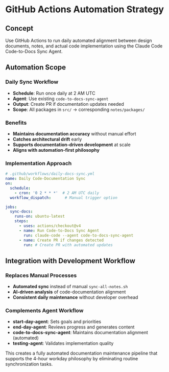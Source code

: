 # GitHub Actions Automation Strategy

## Concept

Use GitHub Actions to run daily automated alignment between design documents, notes, and actual code implementation using the Claude Code Code-to-Docs Sync Agent.

## Automation Scope

### Daily Sync Workflow
- **Schedule**: Run once daily at 2 AM UTC
- **Agent**: Use existing `code-to-docs-sync-agent` 
- **Output**: Create PR if documentation updates needed
- **Scope**: All packages in `src/` → corresponding `notes/packages/`

### Benefits
- **Maintains documentation accuracy** without manual effort
- **Catches architectural drift** early
- **Supports documentation-driven development** at scale
- **Aligns with automation-first philosophy**

### Implementation Approach
```yaml
# .github/workflows/daily-docs-sync.yml
name: Daily Code-Documentation Sync
on:
  schedule:
    - cron: '0 2 * * *'  # 2 AM UTC daily
  workflow_dispatch:      # Manual trigger option

jobs:
  sync-docs:
    runs-on: ubuntu-latest
    steps:
      - uses: actions/checkout@v4
      - name: Run Code-to-Docs Sync Agent
        run: claude-code --agent code-to-docs-sync-agent
      - name: Create PR if changes detected
        run: # Create PR with automated updates
```

## Integration with Development Workflow

### Replaces Manual Processes
- **Automated sync** instead of manual `sync-all-notes.sh`
- **AI-driven analysis** of code-documentation alignment
- **Consistent daily maintenance** without developer overhead

### Complements Agent Workflow
- **start-day-agent**: Sets goals and priorities
- **end-day-agent**: Reviews progress and generates content
- **code-to-docs-sync-agent**: Maintains documentation alignment (automated)
- **testing-agent**: Validates implementation quality

This creates a fully automated documentation maintenance pipeline that supports the 4-hour workday philosophy by eliminating routine synchronization tasks.